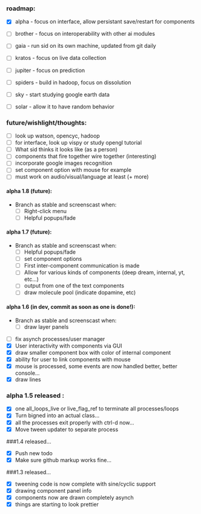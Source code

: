 ### roadmap:
- [x] alpha - focus on interface, allow persistant save/restart for components
- [ ] brother - focus on interoperability with other ai modules
- [ ] gaia - run sid on its own machine, updated from git daily
- [ ] kratos - focus on live data collection
- [ ] jupiter - focus on prediction
- [ ] spiders - build in hadoop, focus on dissolution
- [ ] sky - start studying google earth data
- [ ] solar - allow it to have random behavior


### future/wishlight/thoughts:
- [ ] look up watson, opencyc, hadoop
- [ ] for interface, look up vispy or study opengl tutorial
- [ ] What sid thinks it looks like (as a person)
- [ ] components that fire together wire together (interesting)
- [ ] incorporate google images recognition
- [ ] set component option with mouse for example
- [ ] must work on audio/visual/language at least (+ more)

#### alpha 1.8 (future):
- Branch as stable and screenscast when:
	- [ ] Right-click menu
	- [ ] Helpful popups/fade

#### alpha 1.7 (future):
- Branch as stable and screenscast when:
	- [ ] Helpful popups/fade
	- [ ] set component options
	- [ ] First inter-component communication is made
	- [ ] Allow for various kinds of components (deep dream, internal, yt, etc...)
	- [ ] output from one of the text components
	- [ ] draw molecule pool (indicate dopamine, etc)

#### alpha 1.6 (in dev, commit as soon as one is done!):
- Branch as stable and screenscast when:
	- [ ] draw layer panels
- [ ] fix asynch processes/user manager
- [x] User interactivity with components via GUI
- [x] draw smaller component box with color of internal component
- [x] ability for user to link components with mouse
- [x] mouse is processed, some events are now handled better, better console...
- [x] draw lines

### alpha 1.5 released :
- [x] one all_loops_live or live_flag_ref to terminate all processes/loops
- [x] Turn bigned into an actual class...
- [x] all the processes exit properly with ctrl-d now...
- [x] Move tween updater to separate process

###1.4 released...
- [x] Push new todo
- [x] Make sure github markup works fine...

###1.3 released...
- [x] tweening code is now complete with sine/cyclic support
- [x] drawing component panel info
- [x] components now are drawn completely asynch
- [x] things are starting to look prettier

